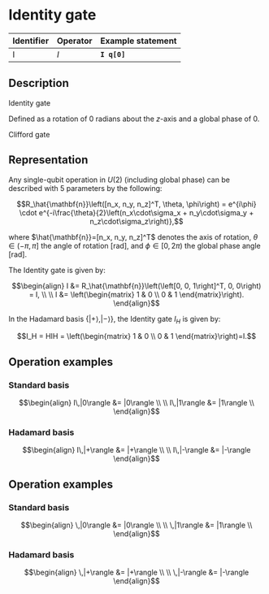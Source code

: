 # Identity gate

| Identifier | Operator | Example statement |
|------------|----------|-------------------|
| I          | $I$      | **`I q[0]`**      |

## Description

Identity gate

Defined as a rotation of $0$ radians about the _z_-axis and a global phase of $0$.

Clifford gate

## Representation

Any single-qubit operation in $U(2)$ (including global phase) can be described with 5 parameters by the following:

$$R_\hat{\mathbf{n}}\left([n_x, n_y, n_z]^T, \theta, \phi\right) = e^{i\phi} \cdot e^{-i\frac{\theta}{2}\left(n_x\cdot\sigma_x + n_y\cdot\sigma_y + n_z\cdot\sigma_z\right)},$$

where $\hat{\mathbf{n}}=[n_x, n_y, n_z]^T$ denotes the axis of rotation, $\theta\in(-\pi, \pi]$ the angle of rotation [rad], and $\phi\in[0,2\pi)$ the global phase angle [rad].

The Identity gate is given by:

$$\begin{align}
I &= R_\hat{\mathbf{n}}\left(\left[0, 0, 1\right]^T, 0, 0\right) = I, \\
\\
I &= \left(\begin{matrix}
1 & 0 \\
0 & 1 
\end{matrix}\right).
\end{align}$$

In the Hadamard basis $\{|+\rangle, |-\rangle\}$, the Identity gate $I_H$ is given by:

$$I_H = HIH = \left(\begin{matrix}
1 & 0 \\
0 & 1 
\end{matrix}\right)=I.$$

## Operation examples

### Standard basis

$$\begin{align}
I\,|0\rangle &= |0\rangle \\
\\
I\,|1\rangle &= |1\rangle \\
\end{align}$$

### Hadamard basis

$$\begin{align}
I\,|+\rangle &= |+\rangle \\
\\
I\,|-\rangle &= |-\rangle 
\end{align}$$



## Operation examples

### Standard basis

$$\begin{align}
\,|0\rangle &= |0\rangle \\
\\
\,|1\rangle &= |1\rangle \\
\end{align}$$

### Hadamard basis

$$\begin{align}
\,|+\rangle &= |+\rangle \\
\\
\,|-\rangle &= |-\rangle 
\end{align}$$